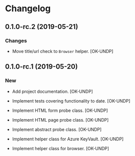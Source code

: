 # Changelog


## 0.1.0-rc.2 (2019-05-21)

### Changes

* Move title/url check to `Browser` helper. [OK-UNDP]


## 0.1.0-rc.1 (2019-05-20)

### New

* Add project documentation. [OK-UNDP]

* Implement tests covering functionality to date. [OK-UNDP]

* Implement HTML form probe class. [OK-UNDP]

* Implement HTML page probe class. [OK-UNDP]

* Implement abstract probe class. [OK-UNDP]

* Implement helper class for Azure KeyVault. [OK-UNDP]

* Implement helper class for browser. [OK-UNDP]


